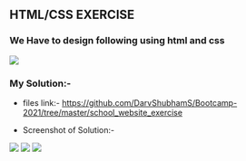 ## HTML/CSS EXERCISE

### We Have to design following using html and css

<img src="https://github.com/DarvShubhamS/Bootcamp-2021/blob/master/school_website_exercise/assets/screenshots/exercise.JPG" />


### My Solution:-

* files link:- https://github.com/DarvShubhamS/Bootcamp-2021/tree/master/school_website_exercise

* Screenshot of Solution:-

<img src="https://github.com/DarvShubhamS/Bootcamp-2021/blob/master/school_website_exercise/assets/screenshots/ss1.JPG" />
<img src="https://github.com/DarvShubhamS/Bootcamp-2021/blob/master/school_website_exercise/assets/screenshots/ss2.png" />
<img src="https://github.com/DarvShubhamS/Bootcamp-2021/blob/master/school_website_exercise/assets/screenshots/ss3.png" />

